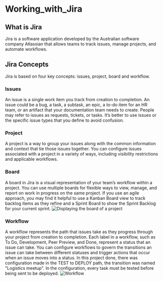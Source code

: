 # Working_with_Jira
## What is Jira
Jira is a software application developed by the Australian software company Atlassian that allows teams to track issues, manage projects, and automate workflows.

## Jira Concepts
Jira is based on four key concepts: issues, project, board and workflow.

### Issues
An issue is a single work item you track from creation to completion. An issue could be a bug, a task, a subtask, an epic, a to-do item for an HR team, or an artifact that your documentation team needs to create. People may refer to issues as requests, tickets, or tasks. It’s better to use issues or the specific issue types that you define to avoid confusion.
### Project
A project is a way to group your issues along with the common information and context that tie those issues together. You can configure issues associated with a project in a variety of ways, including visibility restrictions and applicable workflows.
### Board
A board in Jira is a visual representation of your team’s workflow within a project. You can use multiple boards for flexible ways to view, manage, and report on work in progress on the same project.
If you use an agile approach, you may find it helpful to use a Kanban Board view to track backlog items as they refine and a Sprint Board to show the Sprint Backlog for your current sprint.
![Displaying the board of a project](https://github.com/UncleHugo/Working_with_Jira/assets/130404927/fc65fd2c-bc63-431c-ba95-e791a7a0afe8)

### Workflow
A workflow represents the path that issues take as they progress through your project from creation to completion. Each label in a workflow, such as To Do, Development, Peer Preview, and Done, represent a status that an issue can take. You can configure workflows to govern the transitions an issue can take between different statuses and trigger actions that occur when an issue moves into a status. In this project done, there was configuration made in the TEST to DEPLOY path, the transition was named "Logistics meetup". In the configuration, every task must be tested before being sent to be deployed. 
![Workflow](https://github.com/UncleHugo/Working_with_Jira/assets/130404927/de488701-a726-4258-a32c-199dfd0aad87)





